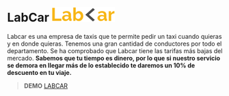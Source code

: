 # LabCar ![Lab Car Logo](assets/img/logo.png)
Labcar es una empresa de taxis que te permite pedir un taxi cuando quieras y en donde quieras.
Tenemos una gran cantidad de conductores por todo el departamento.
Se ha comprobado que Labcar tiene las tarifas más bajas del mercado.
**Sabemos que tu tiempo es dinero, por lo que si nuestro servicio se demora en llegar más de lo establecido te daremos un 10% de descuento en tu viaje.**

>**DEMO** [LABCAR](http://github.com)
